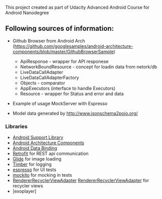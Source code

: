 This project created as part of Udacity Advanced Android Course for Android Nanodegree

Following sources of information:
- 
* Github Browser from Android Arch (https://github.com/googlesamples/android-architecture-components/blob/master/GithubBrowserSample)
    *  ApiResponse - wrapper for API responese
    *  NetworkBoundResource - concept for loadin data from netork/db
    *  LiveDataCallAdapter
    *  LiveDataCallAdapterFactory
    *  Objects - comparator
    *  AppExecutors (interface to handle Executors)
    *  Resource - wrapper for Status and error and data
    
* Example of usage MockServer with Espresso 

* Model data generated by http://www.jsonschema2pojo.org/

### Libraries
* [Android Support Library][support-lib]
* [Android Architecture Components][arch]
* [Android Data Binding][data-binding]
* [Retrofit][retrofit] for REST api communication
* [Glide][glide] for image loading
* [Timber][timber] for logging
* [espresso][espresso] for UI tests
* [mockito][mockito] for mocking in tests
* [RendererRecyclerViewAdapter] [RendererRecyclerViewAdapter] for recycler views
* [exoplayer]

[RendererRecyclerViewAdapter]:
 https://github.com/vivchar/RendererRecyclerViewAdapter
[mockwebserver]: https://github.com/square/okhttp/tree/master/mockwebserver
[support-lib]: https://developer.android.com/topic/libraries/support-library/index.html
[arch]: https://developer.android.com/arch
[data-binding]: https://developer.android.com/topic/libraries/data-binding/index.html
[espresso]: https://google.github.io/android-testing-support-library/docs/espresso/
[retrofit]: http://square.github.io/retrofit
[glide]: https://github.com/bumptech/glide
[timber]: https://github.com/JakeWharton/timber
[mockito]: http://site.mockito.org


                  
